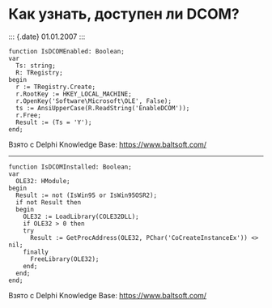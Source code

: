 Как узнать, доступен ли DCOM?
=============================

::: {.date}
01.01.2007
:::

    function IsDCOMEnabled: Boolean;
    var
      Ts: string;
      R: TRegistry;
    begin
      r := TRegistry.Create;
      r.RootKey := HKEY_LOCAL_MACHINE;
      r.OpenKey('Software\Microsoft\OLE', False);
      ts := AnsiUpperCase(R.ReadString('EnableDCOM'));
      r.Free;
      Result := (Ts = 'Y');
    end;

Взято с Delphi Knowledge Base: <https://www.baltsoft.com/>

------------------------------------------------------------------------

    function IsDCOMInstalled: Boolean;
    var
      OLE32: HModule;
    begin
      Result := not (IsWin95 or IsWin95OSR2);
      if not Result then
      begin
        OLE32 := LoadLibrary(COLE32DLL);
        if OLE32 > 0 then
        try
          Result := GetProcAddress(OLE32, PChar('CoCreateInstanceEx')) <> nil;
        finally
          FreeLibrary(OLE32);
        end;
      end;
    end;

Взято с Delphi Knowledge Base: <https://www.baltsoft.com/>
